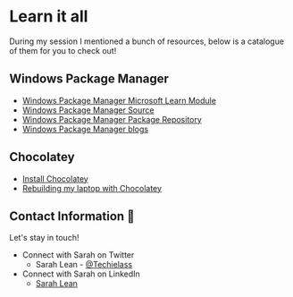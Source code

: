 # Learn it all 

During my session I mentioned a bunch of resources, below is a catalogue of them for you to check out!

## Windows Package Manager
- [Windows Package Manager Microsoft Learn Module](https://docs.microsoft.com/learn/modules/explore-windows-package-manager-tool/?WT.mc_id=modinfra-0000-orthomas)
- [Windows Package Manager Source](https://github.com/microsoft/winget-cli)
- [Windows Package Manager Package Repository](https://github.com/microsoft/winget-pkgs)
- [Windows Package Manager blogs](https://www.techielass.com/tag/winget/)

## Chocolatey
- [Install Chocolatey](https://chocolatey.org/install)
- [Rebuilding my laptop with Chocolatey](https://www.techielass.com/rebuilding-my-laptop/)


## Contact Information 👋

Let's stay in touch! 

- Connect with Sarah on Twitter
    - Sarah Lean - [@Techielass](https://twitter.com/techielass)
- Connect with Sarah on LinkedIn
    - [Sarah Lean](https://in.linkedin.com/in/sazlean)

